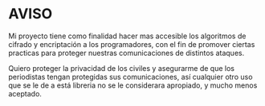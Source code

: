 # AVISO
Mi proyecto tiene como finalidad hacer mas accesible los algoritmos de cifrado
y encriptación a los programadores, con el fin de promover ciertas practicas 
para proteger nuestras comunicaciones de distintos ataques.

Quiero proteger la privacidad de los civiles y asegurarme de que los 
periodistas tengan protegidas sus comunicaciones, así cualquier otro
uso que se le de a está libreria no se le considerara apropiado, y
mucho menos aceptado.
